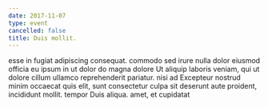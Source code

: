```yaml
---
date: 2017-11-07
type: event
cancelled: false
title: Duis mollit.
---
```

esse in fugiat adipiscing consequat. commodo sed irure nulla dolor eiusmod officia eu ipsum in ut dolor do magna dolore Ut aliquip laboris veniam, qui ut dolore cillum ullamco reprehenderit pariatur. nisi ad Excepteur nostrud minim occaecat quis elit, sunt consectetur culpa sit deserunt aute proident, incididunt mollit. tempor Duis aliqua. amet, et cupidatat